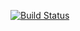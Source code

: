 [![Build Status](https://dev.azure.com/test442119/Agile%20Planning%20and%20Portfolio%20Management%20with%20Azure%20Boards/_apis/build/status/defre017.calculator?branchName=master)](https://dev.azure.com/test442119/Agile%20Planning%20and%20Portfolio%20Management%20with%20Azure%20Boards/_build/latest?definitionId=6&branchName=master)
